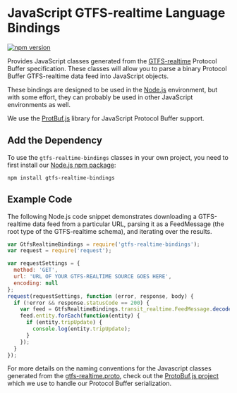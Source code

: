 # JavaScript GTFS-realtime Language Bindings

[![npm version](https://badge.fury.io/js/gtfs-realtime-bindings.svg)](https://badge.fury.io/js/gtfs-realtime-bindings)

Provides JavaScript classes generated from the
[GTFS-realtime](https://github.com/google/transit/tree/master/gtfs-realtime) Protocol
Buffer specification.  These classes will allow you to parse a binary Protocol
Buffer GTFS-realtime data feed into JavaScript objects.

These bindings are designed to be used in the [Node.js](https://nodejs.org/)
environment, but with some effort, they can probably be used in other
JavaScript environments as well.

We use the [ProtBuf.js](https://github.com/dcodeIO/ProtoBuf.js) library for
JavaScript Protocol Buffer support.

## Add the Dependency

To use the `gtfs-realtime-bindings` classes in your own project, you need to
first install our [Node.js npm package](https://www.npmjs.com/package/gtfs-realtime-bindings):

```
npm install gtfs-realtime-bindings
```

## Example Code

The following Node.js code snippet demonstrates downloading a GTFS-realtime
data feed from a particular URL, parsing it as a FeedMessage (the root type of
the GTFS-realtime schema), and iterating over the results.

```javascript
var GtfsRealtimeBindings = require('gtfs-realtime-bindings');
var request = require('request');

var requestSettings = {
  method: 'GET',
  url: 'URL OF YOUR GTFS-REALTIME SOURCE GOES HERE',
  encoding: null
};
request(requestSettings, function (error, response, body) {
  if (!error && response.statusCode == 200) {
    var feed = GtfsRealtimeBindings.transit_realtime.FeedMessage.decode(body);
    feed.entity.forEach(function(entity) {
      if (entity.tripUpdate) {
        console.log(entity.tripUpdate);
      }
    });
  }
});
```

For more details on the naming conventions for the Javascript classes generated
from the
[gtfs-realtime.proto](https://github.com/google/transit/blob/master/gtfs-realtime/proto/gtfs-realtime.proto),
check out the [ProtoBuf.js project](https://github.com/dcodeIO/ProtoBuf.js/wiki)
which we use to handle our Protocol Buffer serialization.
